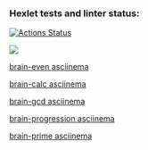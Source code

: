 ### Hexlet tests and linter status:
[![Actions Status](https://github.com/Hydro-Dog/frontend-project-44/workflows/hexlet-check/badge.svg)](https://github.com/Hydro-Dog/frontend-project-44/actions)

<a href="https://codeclimate.com/github/Hydro-Dog/frontend-project-44/maintainability"><img src="https://api.codeclimate.com/v1/badges/cb4f242eb24e0b03e9df/maintainability" /></a>

<a href="https://asciinema.org/a/Hh4NauoOByjPwVSmBwDLQbDNt">brain-even asciinema</a>

<a href="https://asciinema.org/a/XGZnaof4q3wOgjDeCZUUAPVFK">brain-calc asciinema</a>

<a href="https://asciinema.org/a/NBXlo3mmiceZWzqCb722WU92T">brain-gcd asciinema</a>

<a href="https://asciinema.org/a/SVUDX6ga0iAEVUFdLYjDUKxm3">brain-progression asciinema</a>

<a href="https://asciinema.org/a/ZX66Cs44NGIGfaK974x9dNl12">brain-prime asciinema</a>

